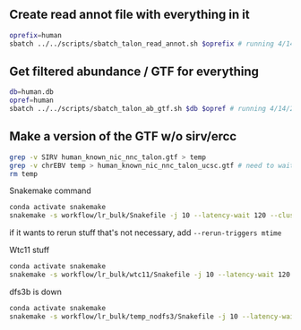 ## Create read annot file with everything in it
```bash
oprefix=human
sbatch ../../scripts/sbatch_talon_read_annot.sh $oprefix # running 4/14/22
```

## Get filtered abundance / GTF for everything
```bash
db=human.db
opref=human
sbatch ../../scripts/sbatch_talon_ab_gtf.sh $db $opref # running 4/14/22
```

## Make a version of the GTF w/o sirv/ercc
```bash
grep -v SIRV human_known_nic_nnc_talon.gtf > temp
grep -v chrEBV temp > human_known_nic_nnc_talon_ucsc.gtf # need to wait for above to run
rm temp
```

Snakemake command
```bash
conda activate snakemake
snakemake -s workflow/lr_bulk/Snakefile -j 10 --latency-wait 120 --cluster "sbatch -A seyedam_lab --mem={resources.mem_gb}GB -c {resources.threads} --mail-user=freese@uci.edu --mail-type=START,END, --time=72:00:00" -n
```

if it wants to rerun stuff that's not necessary, add `--rerun-triggers mtime`

Wtc11 stuff
```bash
conda activate snakemake
snakemake -s workflow/lr_bulk/wtc11/Snakefile -j 10 --latency-wait 120 --cluster "sbatch -A seyedam_lab --mem={resources.mem_gb}GB -c {resources.threads} --mail-user=freese@uci.edu --mail-type=START,END, --time=72:00:00" -n
```
dfs3b is down
```bash
conda activate snakemake
snakemake -s workflow/lr_bulk/temp_nodfs3/Snakefile -j 10 --latency-wait 120 --cluster "sbatch -A seyedam_lab --mem={resources.mem_gb}GB -c {resources.threads} --mail-user=freese@uci.edu --mail-type=START,END, --time=72:00:00" -n
```
